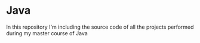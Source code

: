 # Java
In this repository I'm including the source code of all the projects performed during my master course of Java
